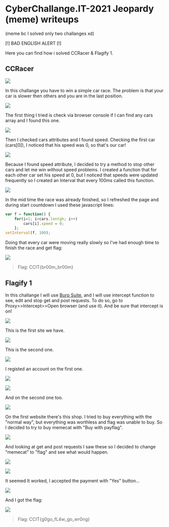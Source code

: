 CyberChallange.IT-2021 Jeopardy (meme) writeups
=============
(meme bc I solved only two challanges xd)

[!] BAD ENGLISH ALERT [!]

Here you can find how i solved CCRacer & Flagify 1.

CCRacer
-------------

![](https://github.com/sandrulino01/CyberChallenge.IT-2021-Jeopardy-writeups/blob/main/imgs/CCRacer/img0.PNG)

In this challange you have to win a simple car race. The problem is that your car is slower then others and you are in the last position.

![](https://github.com/sandrulino01/CyberChallenge.IT-2021-Jeopardy-writeups/blob/main/imgs/CCRacer/img1.PNG)

The first thing I tried is check via browser console if I can find any cars array and I found this one.

![](https://github.com/sandrulino01/CyberChallenge.IT-2021-Jeopardy-writeups/blob/main/imgs/CCRacer/img2.PNG)

Then I checked cars attributes and I found speed. Checking the first car (cars[0]), I noticed that his speed was 0, so that's our car!

![](https://github.com/sandrulino01/CyberChallenge.IT-2021-Jeopardy-writeups/blob/main/imgs/CCRacer/img3.PNG)

Because I found speed attribute, I decided to try a method to stop other cars and let me win without speed problems. I created a function that for each other car set his speed at 0, but I noticed that speeds were updated frequently so I created an Interval that every 100ms called this function.

![](https://github.com/sandrulino01/CyberChallenge.IT-2021-Jeopardy-writeups/blob/main/imgs/CCRacer/img4.PNG)

In the mid time the race was already finished, so I refreshed the page and during start countdown I used these javascript lines:
```javascript
var f = function() { 
	for(i=1; i<cars.lentgh; i++) 
		cars[i].speed = 0;
	};
setInterval(f, 100);
```

Doing that every car were moving really slowly so I've had enough time to finish the race and get flag:

![](https://github.com/sandrulino01/CyberChallenge.IT-2021-Jeopardy-writeups/blob/main/imgs/CCRacer/img5.PNG)
> Flag: CCIT{br00m_br00m}

Flagify 1
-------------

In this challange I will use [Burp Suite](https://portswigger.net/burp), and I will use intercept function to see, edit and stop get and post requests. To do so, go to Proxy>>Intercept>>Open browser (and use it). And be sure that intercept is on!

![](https://github.com/sandrulino01/CyberChallenge.IT-2021-Jeopardy-writeups/blob/main/imgs/Flagify1/img0.PNG)

This is the first site we have.

![](https://github.com/sandrulino01/CyberChallenge.IT-2021-Jeopardy-writeups/blob/main/imgs/Flagify1/img1.PNG)

This is the second one.

![](https://github.com/sandrulino01/CyberChallenge.IT-2021-Jeopardy-writeups/blob/main/imgs/Flagify1/img2.PNG)

I registed an account on the first one.

![](https://github.com/sandrulino01/CyberChallenge.IT-2021-Jeopardy-writeups/blob/main/imgs/Flagify1/img3.PNG)

![](https://github.com/sandrulino01/CyberChallenge.IT-2021-Jeopardy-writeups/blob/main/imgs/Flagify1/img4.PNG)

And on the second one too.

![](https://github.com/sandrulino01/CyberChallenge.IT-2021-Jeopardy-writeups/blob/main/imgs/Flagify1/img5.PNG)

On the first website there's this shop. I tried to buy everything with the "normal way", but everything was worthless and flag was unable to buy. So I decided to try to buy memecat with "Buy with payflag".

![](https://github.com/sandrulino01/CyberChallenge.IT-2021-Jeopardy-writeups/blob/main/imgs/Flagify1/img6.PNG)

And looking at get and post requests I saw these so I decided to change "memecat" to "flag" and see what would happen.

![](https://github.com/sandrulino01/CyberChallenge.IT-2021-Jeopardy-writeups/blob/main/imgs/Flagify1/img7.PNG)

![](https://github.com/sandrulino01/CyberChallenge.IT-2021-Jeopardy-writeups/blob/main/imgs/Flagify1/img8.PNG)

It seemed It worked, I accepted the payment with "Yes" button...

![](https://github.com/sandrulino01/CyberChallenge.IT-2021-Jeopardy-writeups/blob/main/imgs/Flagify1/img9.PNG)

And I got the flag:

![](https://github.com/sandrulino01/CyberChallenge.IT-2021-Jeopardy-writeups/blob/main/imgs/Flagify1/img10.PNG)
> Flag: CCIT{g0go_fL4w_go_wr0ng}
